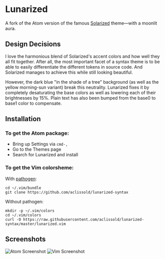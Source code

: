 Lunarized
=========
A fork of the Atom version of the famous [Solarized] theme—with a moonlit aura.

Design Decisions
----------------

I love the harmonious blend of Solarized's accent colors and how well they all fit together.
After all, the most important facet of a syntax theme is to be able to easily differentiate
the different tokens in source code. And Solarized manages to achieve this while still
looking beautiful.

However, the dark blue "in the shade of a tree" background (as well as the yellow
morning-sun variant) break this neutrality. Lunarized fixes it by completely
desaturating the base colors as well as lowering each of their brightnesses by 15%.
Plain text has also been bumped from the base0 to base1 color to compensate.

Installation
------------

### To get the Atom package:

* Bring up Settings via `cmd-,`
* Go to the Themes page
* Search for Lunarized and install

### To get the Vim colorsheme:

With [pathogen]:

    cd ~/.vim/bundle
    git clone https://github.com/aclissold/lunarized-syntax

Without pathogen:

    mkdir -p ~/.vim/colors
    cd ~/.vim/colors
    curl -O https://raw.githubusercontent.com/aclissold/lunarized-syntax/master/lunarized.vim

Screenshots
-----------

![Atom Screenshot](https://cloud.githubusercontent.com/assets/4397642/5238939/34d4b03c-789c-11e4-9aee-7184b902f848.png)
![Vim Screenshot](https://cloud.githubusercontent.com/assets/4397642/5238940/3729b8aa-789c-11e4-9ebb-b161cbcee591.png)

[Solarized]: http://ethanschoonover.com/solarized
[pathogen]: https://github.com/tpope/vim-pathogen
